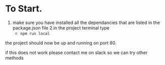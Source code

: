 
# To Start.
1. make sure you have installed all the dependancies that are listed in the package.json file
2.in the project terminal type 
   * `npm run local`

the project should now be up and running on port 80.

if this does not work please contact me on slack so we can try other methods
